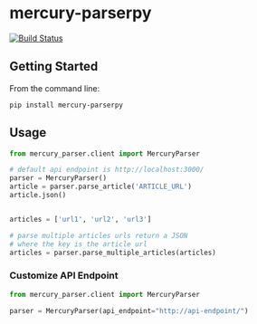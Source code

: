 # mercury-parserpy

[![Build Status](https://travis-ci.org/Girbons/mercury-parserpy.svg?branch=master)](https://travis-ci.org/Girbons/mercury-parserpy)


## Getting Started

From the command line:

```
pip install mercury-parserpy
```

## Usage

```python
from mercury_parser.client import MercuryParser

# default api endpoint is http://localhost:3000/
parser = MercuryParser()
article = parser.parse_article('ARTICLE_URL')
article.json()


articles = ['url1', 'url2', 'url3']

# parse multiple articles urls return a JSON
# where the key is the article url
articles = parser.parse_multiple_articles(articles)
```

### Customize API Endpoint

```python
from mercury_parser.client import MercuryParser

parser = MercuryParser(api_endpoint="http://api-endpoint/")
```
